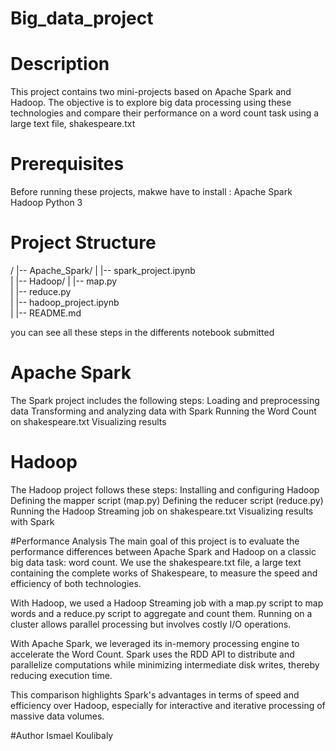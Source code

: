 # Big_data_project

#  Description
This project contains two mini-projects based on Apache Spark and Hadoop. The objective is to explore big data processing using these technologies and compare their performance on a word count task using a large text file, shakespeare.txt

# Prerequisites
Before running these projects, makwe have to install :
Apache Spark
Hadoop
Python 3

# Project Structure
/
|-- Apache_Spark/
|   |-- spark_project.ipynb  
|
|-- Hadoop/
|   |-- map.py   
|   |-- reduce.py  
|   |-- hadoop_project.ipynb  
|
|-- README.md  

you can see all these steps in the differents notebook submitted

# Apache Spark
The Spark project includes the following steps:
Loading and preprocessing data
Transforming and analyzing data with Spark
Running the Word Count on shakespeare.txt
Visualizing results

# Hadoop
The Hadoop project follows these steps:
Installing and configuring Hadoop
Defining the mapper script (map.py)
Defining the reducer script (reduce.py)
Running the Hadoop Streaming job on shakespeare.txt
Visualizing results with Spark

#Performance Analysis
The main goal of this project is to evaluate the performance differences between Apache Spark and Hadoop on a classic big data task: word count. We use the shakespeare.txt file, a large text containing the complete works of Shakespeare, to measure the speed and efficiency of both technologies.

With Hadoop, we used a Hadoop Streaming job with a map.py script to map words and a reduce.py script to aggregate and count them. Running on a cluster allows parallel processing but involves costly I/O operations.

With Apache Spark, we leveraged its in-memory processing engine to accelerate the Word Count. Spark uses the RDD API to distribute and parallelize computations while minimizing intermediate disk writes, thereby reducing execution time.

This comparison highlights Spark's advantages in terms of speed and efficiency over Hadoop, especially for interactive and iterative processing of massive data volumes.

#Author
Ismael Koulibaly
